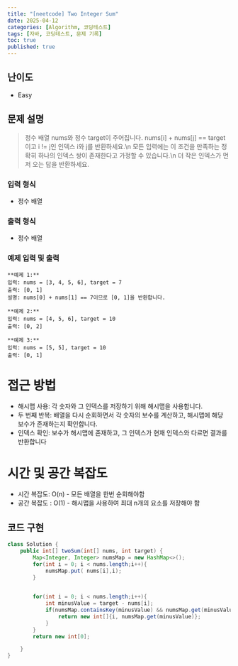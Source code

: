 ```yaml
---
title: "[neetcode] Two Integer Sum"
date: 2025-04-12
categories: [Algorithm, 코딩테스트]
tags: [자바, 코딩테스트, 문제 기록]
toc: true
published: true
---
```


## 난이도 
- Easy

## 문제 설명
> 정수 배열 nums와 정수 target이 주어집니다. nums[i] + nums[j] == target이고 i != j인 인덱스 i와 j를 반환하세요.\n
> 모든 입력에는 이 조건을 만족하는 정확히 하나의 인덱스 쌍이 존재한다고 가정할 수 있습니다.\n
> 더 작은 인덱스가 먼저 오는 답을 반환하세요.

### 입력 형식
- 정수 배열

### 출력 형식
- 정수 배열


### 예제 입력 및 출력
```plaintext
**예제 1:**
입력: nums = [3, 4, 5, 6], target = 7
출력: [0, 1]
설명: nums[0] + nums[1] == 7이므로 [0, 1]을 반환합니다.
```
```plaintext
**예제 2:**
입력: nums = [4, 5, 6], target = 10
출력: [0, 2]
```
```plaintext
**예제 3:**
입력: nums = [5, 5], target = 10
출력: [0, 1]
```

# 접근 방법
- 해시맵 사용: 각 숫자와 그 인덱스를 저장하기 위해 해시맵을 사용합니다.
- 두 번째 반복: 배열을 다시 순회하면서 각 숫자의 보수를 계산하고, 해시맵에 해당 보수가 존재하는지 확인합니다.
- 인덱스 확인: 보수가 해시맵에 존재하고, 그 인덱스가 현재 인덱스와 다르면 결과를 반환합니다
# 시간 및 공간 복잡도
- 시간 복잡도: O(n) - 모든 배열을 한번 순회해야함
- 공간 복잡도 : O(1) - 해시맵을 사용하여 최대 n개의 요소를 저장해야 함

## 코드 구현
```java
class Solution {
    public int[] twoSum(int[] nums, int target) {
        Map<Integer, Integer> numsMap = new HashMap<>();
        for(int i = 0; i < nums.length;i++){
            numsMap.put( nums[i],i);
        }

        
        for(int i = 0; i < nums.length;i++){
            int minusValue = target - nums[i];
            if(numsMap.containsKey(minusValue) && numsMap.get(minusValue) != i){
                return new int[]{i, numsMap.get(minusValue)};
            }
        }
        return new int[0];

    }
}

```